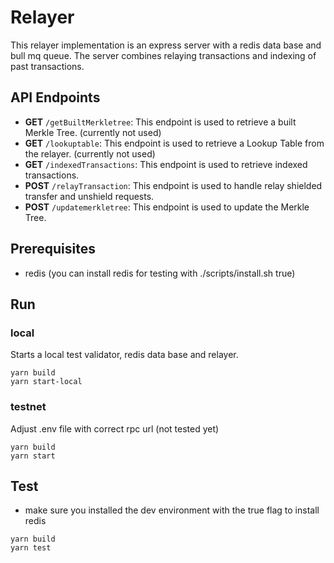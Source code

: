 # Relayer

This relayer implementation is an express server with a redis data base and bull mq queue.
The server combines relaying transactions and indexing of past transactions.

## API Endpoints

- **GET** `/getBuiltMerkletree`: This endpoint is used to retrieve a built Merkle Tree. (currently not used)
- **GET** `/lookuptable`: This endpoint is used to retrieve a Lookup Table from the relayer. (currently not used)
- **GET** `/indexedTransactions`: This endpoint is used to retrieve indexed transactions.
- **POST** `/relayTransaction`: This endpoint is used to handle relay shielded transfer and unshield requests.
- **POST** `/updatemerkletree`: This endpoint is used to update the Merkle Tree.

## Prerequisites

- redis (you can install redis for testing with ./scripts/install.sh true)

## Run

### local

Starts a local test validator, redis data base and relayer.

```
yarn build
yarn start-local
```

### testnet

Adjust .env file with correct rpc url (not tested yet)

```
yarn build
yarn start
```

## Test

- make sure you installed the dev environment with the true flag to install redis

```
yarn build
yarn test
```
